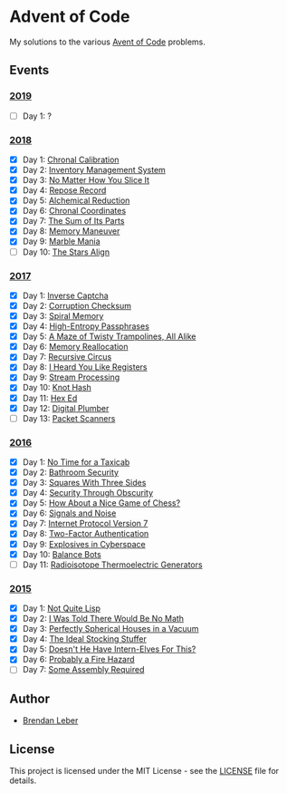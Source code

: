 # Advent of Code

My solutions to the various [Avent of Code](https://adventofcode.com/) problems.

## Events

### [2019](2019)

- [ ] Day 1: ?

### [2018](2018)

- [X] Day 1: [Chronal Calibration](2018/01-chronal)
- [X] Day 2: [Inventory Management System](2018/02-inventory)
- [X] Day 3: [No Matter How You Slice It](2018/03-slices)
- [X] Day 4: [Repose Record](2018/04-repose)
- [X] Day 5: [Alchemical Reduction](2018/05-alchemical)
- [X] Day 6: [Chronal Coordinates](2018/06-chronal)
- [X] Day 7: [The Sum of Its Parts](2018/07-sumits)
- [X] Day 8: [Memory Maneuver](2018/08-memory)
- [X] Day 9: [Marble Mania](2018/09-marble)
- [ ] Day 10: [The Stars Align](2018/10-stars)

### [2017](2017)

- [X] Day 1: [Inverse Captcha](2017/01-inverse_captcha)
- [X] Day 2: [Corruption Checksum](2017/02-corruption_checksum)
- [X] Day 3: [Spiral Memory](2017/03-spiral_memory)
- [X] Day 4: [High-Entropy Passphrases](2017/04-high-entropy_passphrase)
- [X] Day 5: [A Maze of Twisty Trampolines, All Alike](2017/05-a_maze)
- [X] Day 6: [Memory Reallocation](2017/06-memory_reallocation)
- [X] Day 7: [Recursive Circus](2017/07-recursive_circus)
- [X] Day 8: [I Heard You Like Registers](2017/08-i_heard_you_like_registers)
- [X] Day 9: [Stream Processing](2017/09-stream_processing)
- [X] Day 10: [Knot Hash](2017/10-knot_hash)
- [X] Day 11: [Hex Ed](2017/11-hex_ed)
- [X] Day 12: [Digital Plumber](2017/12-digital_plumber)
- [ ] Day 13: [Packet Scanners](2017/13-packet_scanners)

### [2016](2016)

- [X] Day 1: [No Time for a Taxicab](2016/01-no_time_for_a_taxicab)
- [X] Day 2: [Bathroom Security](2016/02-bathroom_security)
- [X] Day 3: [Squares With Three Sides](2016/03-squares_with_three_sides)
- [X] Day 4: [Security Through Obscurity](2016/04-security_through_obscurity)
- [X] Day 5: [How About a Nice Game of Chess?](2016/05-how_about_a_nice_game_of_chess)
- [X] Day 6: [Signals and Noise](2016/06-signals_and_noise)
- [X] Day 7: [Internet Protocol Version 7](2016/07-internet_protocol_version_7)
- [X] Day 8: [Two-Factor Authentication](2016/08-two_factor_authentication)
- [X] Day 9: [Explosives in Cyberspace](2016/09-explosives_in_cyberspace)
- [X] Day 10: [Balance Bots](2016/10-balance_bots)
- [ ] Day 11: [Radioisotope Thermoelectric Generators](2016/11-radioisotope_thermoelectric_generators)

### [2015](2015)

- [X] Day 1: [Not Quite Lisp](2015/01-not_quite_lisp)
- [X] Day 2: [I Was Told There Would Be No Math](2015/02-no_math)
- [X] Day 3: [Perfectly Spherical Houses in a Vacuum](2015/03-spherical_houses)
- [X] Day 4: [The Ideal Stocking Stuffer](2015/04-stocking_stuffer)
- [X] Day 5: [Doesn't He Have Intern-Elves For This?](2015/05-intern_elves)
- [X] Day 6: [Probably a Fire Hazard](2015/06-fire_hazard)
- [ ] Day 7: [Some Assembly Required](2015/07-some_assembly)

## Author

- [Brendan Leber](https://github.com/BrendanLeber)

## License

This project is licensed under the MIT License - see the [LICENSE](LICENSE)
file for details.
